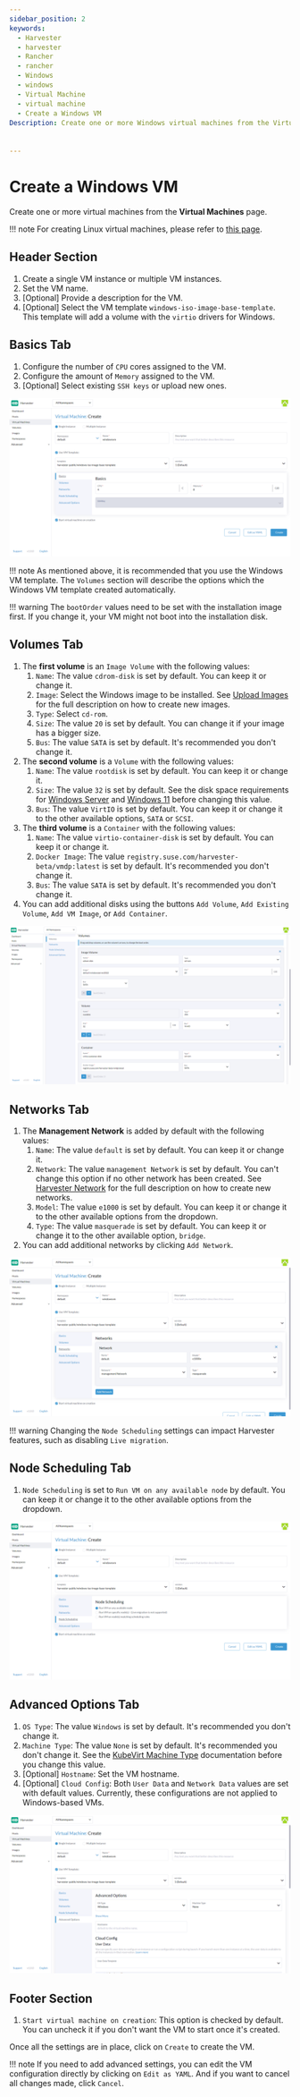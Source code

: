 ```yaml
---
sidebar_position: 2
keywords:
  - Harvester
  - harvester
  - Rancher
  - rancher
  - Windows
  - windows
  - Virtual Machine
  - virtual machine
  - Create a Windows VM
Description: Create one or more Windows virtual machines from the Virtual Machines page.


---
```


# Create a Windows VM

Create one or more virtual machines from the **Virtual Machines** page.

!!! note
	For creating Linux virtual machines, please refer to [this page](./create-vm.md).

## Header Section

1. Create a single VM instance or multiple VM instances.
1. Set the VM name.
1. [Optional] Provide a description for the VM.
1. [Optional] Select the VM template `windows-iso-image-base-template`. This template will add a volume with the `virtio` drivers for Windows.

## Basics Tab

1. Configure the number of `CPU` cores assigned to the VM.
1. Configure the amount of `Memory` assigned to the VM.
1. [Optional] Select existing `SSH keys` or upload new ones.

![create-windows-vm](assets/create-windows-vm.png)

!!! note
	As mentioned above, it is recommended that you use the Windows VM template. The `Volumes` section will describe the options which the Windows VM template created automatically.

!!! warning
	The `bootOrder` values need to be set with the installation image first. If you change it, your VM might not boot into the installation disk.

## Volumes Tab

1. The **first volume** is an `Image Volume` with the following values: 
    1. `Name`: The value `cdrom-disk` is set by default. You can keep it or change it.
    2. `Image`: Select the Windows image to be installed. See [Upload Images](/upload-image/) for the full description on how to create new images.
    3. `Type`: Select `cd-rom`.
    4. `Size`: The value `20` is set by default. You can change it if your image has a bigger size.
    5. `Bus`: The value `SATA` is set by default. It's recommended you don't change it.
2. The **second volume** is a `Volume` with the following values:
    1.  `Name`: The value `rootdisk` is set by default. You can keep it or change it.
    2.  `Size`: The value `32` is set by default. See the disk space requirements for [Windows Server](https://docs.microsoft.com/en-us/windows-server/get-started/hardware-requirements#storage-controller-and-disk-space-requirements) and [Windows 11](https://docs.microsoft.com/en-us/windows/whats-new/windows-11-requirements#hardware-requirements) before changing this value.
    3.  `Bus`: The value `VirtIO` is set by default. You can keep it or change it to the other available options, `SATA` or `SCSI`.
3. The **third volume** is a `Container` with the following values:
    1. `Name`: The value `virtio-container-disk` is set by default. You can keep it or change it.
    2. `Docker Image`: The value `registry.suse.com/harvester-beta/vmdp:latest` is set by default. It's recommended you don't change it.
    3. `Bus`: The value `SATA` is set by default. It's recommended you don't change it.
4. You can add additional disks using the buttons `Add Volume`, `Add Existing Volume`, `Add VM Image`, or `Add Container`.

![create-windows-vm-volumes](assets/create-windows-vm-volumes.png)

## Networks Tab

1. The **Management Network** is added by default with the following values: 
    1. `Name`:  The value `default` is set by default. You can keep it or change it.
    2. `Network`: The value `management Network` is set by default. You can't change this option if no other network has been created. See [Harvester Network](/networking/harvester-network/) for the full description on how to create new networks.
    3. `Model`: The value `e1000` is set by default. You can keep it or change it to the other available options from the dropdown.
    4. `Type`: The value `masquerade` is set by default. You can keep it or change it to the other available option, `bridge`.
2. You can add additional networks by clicking  `Add Network`.

![create-windows-vm-networks](assets/create-windows-vm-networks.png)

!!! warning
	Changing the `Node Scheduling` settings can impact Harvester features, such as disabling `Live migration`.

## Node Scheduling Tab

1. `Node Scheduling` is set to `Run VM on any available node` by default. You can keep it or change it to the other available options from the dropdown.

![create-windows-vm-scheduling](assets/create-windows-vm-scheduling.png)

## Advanced Options Tab

1. `OS Type`: The value `Windows` is set by default. It's recommended you don't change it.
2. `Machine Type`: The value `None` is set by default. It's recommended you don't change it. See the [KubeVirt Machine Type](https://kubevirt.io/user-guide/virtual_machines/virtual_hardware/#machine-type) documentation before you change this value.
3. [Optional] `Hostname`: Set the VM hostname.
4. [Optional] `Cloud Config`: Both `User Data` and `Network Data` values are set with default values. Currently, these configurations are not applied to Windows-based VMs.

![create-windows-vm-advanced](assets/create-windows-vm-advanced.png)

## Footer Section

1. `Start virtual machine on creation`: This option is checked by default. You can uncheck it if you don't want the VM to start once it's created.

Once all the settings are in place, click on `Create` to create the VM.

!!! note
    If you need to add advanced settings, you can edit the VM configuration directly by clicking on `Edit as YAML`. 
    And if you want to cancel all changes made, click `Cancel`.